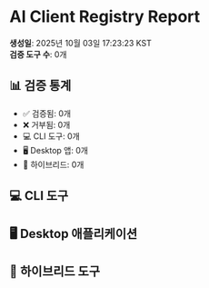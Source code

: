 # AI Client Registry Report

**생성일**: 2025년 10월 03일 17:23:23 KST  
**검증 도구 수**: 0개

## 📊 검증 통계

- ✅ 검증됨: 0개
- ❌ 거부됨: 0개
- 💻 CLI 도구: 0개
- 🖥️ Desktop 앱: 0개
- 🔄 하이브리드: 0개

## 💻 CLI 도구

## 🖥️ Desktop 애플리케이션

## 🔄 하이브리드 도구

